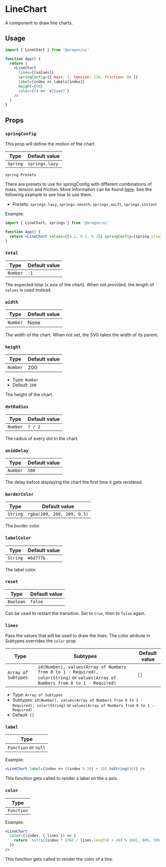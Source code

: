 # LineChart

A component to draw line charts.

## Usage

```jsx
import { LineChart } from '@aragon/ui'

function App() {
  return (
    <LineChart
      lines={[values]}
      springConfig={{ mass: 1, tension: 120, friction: 80 }}
      label={index => labels[index]}
      height={90}
      color={() => `#21aae7`}
    />
  )
}
```

## Props

### `springConfig`

This prop will define the motion of the chart.

| Type     | Default value  |
| -------- | -------------- |
| `Spring` | `springs.lazy` |

`spring Presets`

There are presets to use for springConfig with different combinations of mass, tension and friction. More information can be found [here](https://www.react-spring.io/docs/hooks/api). See the following example to see how to use them.

- Presets: `springs.lazy`, `springs.smooth`, `springs.swift`, `springs.instant`

Example:

```jsx
import { LineChart, springs } from '@aragon/ui'

function App() {
  return <LineChart values={[0.2, 0.3, 0.2]} springConfig={spring.slow} />
}
```

### `total`

| Type     | Default value |
| -------- | ------------- |
| `Number` | `-1`          |

The expected total (x axis of the chart). When not provided, the length of `values` is used instead.

### `width`

| Type     | Default value |
| -------- | ------------- |
| `Number` | None          |

The width of the chart. When not set, the SVG takes the width of its parent.

### `height`

| Type     | Default value |
| -------- | ------------- |
| `Number` | 200           |

- Type: `Number`
- Default: `200`

The height of the chart.

### `dotRadius`

| Type     | Default value |
| -------- | ------------- |
| `Number` | `7 / 2`       |

The radius of every dot in the chart.

### `animDelay`

| Type     | Default value |
| -------- | ------------- |
| `Number` | `500`         |

The delay before displaying the chart the first time it gets rendered.

### `borderColor`

| Type     | Default value              |
| -------- | -------------------------- |
| `String` | `rgba(209, 209, 209, 0.5)` |

The border color.

### `labelColor`

| Type     | Default value |
| -------- | ------------- |
| `String` | `#6d777b`     |

The label color.

### `reset`

| Type      | Default value |
| --------- | ------------- |
| `Boolean` | `false`       |

Can be used to restart the transition. Set to `true`, then to `false` again.

### `lines`

Pass the values that will be used to draw the lines. The color atribute in Subtypes overrides the `color` prop.

| Type                | Subtypes                                                                                                                          | Default value |
| ------------------- | --------------------------------------------------------------------------------------------------------------------------------- | ------------- |
| `Array of Subtypes` | `id(Number), values(Array of Numbers from 0 to 1 - Required), color(String)` or `values(Array of Numbers from 0 to 1 - Required)` | `[]`          |

- Type: `Array of Subtypes`
- Subtypes: `id(Number), values(Array of Numbers from 0 to 1 - Required), color(String)` or `values(Array of Numbers from 0 to 1 - Required)`
- Default: `[]`

### `label`

| Type                 |
| -------------------- |
| `Function` or `null` |

Example:

```jsx
<LineChart label={index => ((index % 26) + 10).toString(36)} />
```

This function gets called to render a label on the x axis.

### `color`

| Type       |
| ---------- |
| `Function` |

Example:

```jsx
<LineChart
  color={(index, { lines }) => {
    return `hsl(${(index * (360 / lines.length) + 40) % 360}, 60%, 70%)`
  }}
/>
```

This function gets called to render the color of a line.
